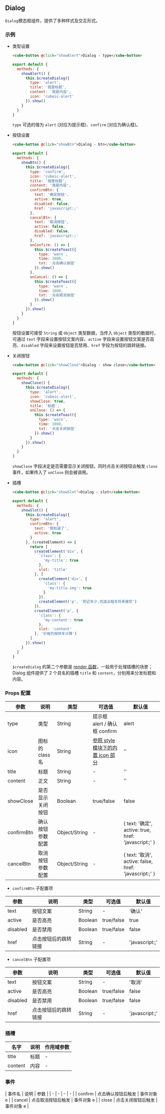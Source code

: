 ## Dialog

`Dialog`模态框组件，提供了多种样式及交互形式。

### 示例

- 类型设置

  ```html
  <cube-button @click="showAlert">Dialog - type</cube-button>
  ```
  ```js
  export default {
    methods: {
      showAlert() {
        this.$createDialog({
          type: 'alert',
          title: '我是标题',
          content: '我是内容',
          icon: 'cubeic-alert'
        }).show()
      }
    }
  }
  ```

  `type` 可选的值为 `alert` (对应为提示框)、`confirm` (对应为确认框)。

- 按钮设置

  ```html
  <cube-button @click="showBtn">Dialog - btn</cube-button>
  ```
  ```js
  export default {
    methods: {
      showBtn() {
        this.$createDialog({
          type: 'confirm',
          icon: 'cubeic-alert',
          title: '我是标题',
          content: '我是内容',
          confirmBtn: {
            text: '确定按钮',
            active: true,
            disabled: false,
            href: 'javascript:;'
          },
          cancelBtn: {
            text: '取消按钮',
            active: false,
            disabled: false,
            href: 'javascript:;'
          },
          onConfirm: () => {
            this.$createToast({
              type: 'warn',
              time: 1000,
              txt: '点击确认按钮'
            }).show()
          },
          onCancel: () => {
            this.$createToast({
              type: 'warn',
              time: 1000,
              txt: '点击取消按钮'
            }).show()
          }
        }).show()
      }
    }
  }
  ```

  按钮设置可接受 `String` 或 `Object` 类型数据，当传入 `Object` 类型的数据时，可通过 `text` 字段来设置按钮文案内容、`active` 字段来设置按钮文案是否高亮、`disabled` 字段来设置按钮是否禁用、`href` 字段为按钮的跳转链接。

- 关闭按钮

  ```html
  <cube-button @click="showClose">Dialog - show close</cube-button>
  ```
  ```js
  export default {
    methods: {
      showClose() {
        this.$createDialog({
          type: 'alert',
          icon: 'cubeic-alert',
          showClose: true,
          title: '标题',
          onClose: () => {
            this.$createToast({
              type: 'warn',
              time: 1000,
              txt: '点击关闭按钮'
            }).show()
          }
        }).show()
      }
    }
  }
  ```

  `showClose` 字段决定是否需要显示关闭按钮，同时点击关闭按钮会触发 `close` 事件，如果传入了 `onClose` 则会被调用。

- 插槽

  ```html
  <cube-button @click="showSlot">Dialog - slot</cube-button>
  ```
  ```js
  export default {
    methods: {
      showSlot() {
        this.$createDialog({
          type: 'alert',
          confirmBtn: {
            text: '我知道了',
            active: true
          }
        }, (createElement) => {
          return [
            createElement('div', {
              'class': {
                'my-title': true
              },
              slot: 'title'
            }, [
              createElement('div', {
                'class': {
                  'my-title-img': true
                }
              }),
              createElement('p', '附近车少,优选出租车将来接您')
            ]),
            createElement('p', {
              'class': {
                'my-content': true
              },
              slot: 'content'
            }, '价格仍按快车计算')
          ]
        }).show()
      }
    }
  }
  ```

  `$createDialog` 的第二个参数是 [render 函数](https://vuejs.org/v2/guide/render-function.html)，一般用于处理插槽的场景；Dialog 组件提供了 2 个具名的插槽 `title` 和 `content`，分别用来分发标题和内容。

### Props 配置

| 参数 | 说明 | 类型 | 可选值 | 默认值 |
| - | - | - | - | - |
| type | 类型 | String | 提示框 alert / 确认框 confirm | alert |
| icon | 图标的 class 名 | String | [参照 style 模块下的内置 icon 部分](#/style) | '' |
| title | 标题 | String | - | '' |
| content | 正文 | String | - | '' |
| showClose | 是否显示关闭按钮 | Boolean | true/false | false |
| confirmBtn | 确认按钮参数配置 | Object/String | - | { text: '确定', active: true, href: 'javascript:;' } |
| cancelBtn | 取消按钮参数配置 | Object/String | - | { text: '取消', active: false, href: 'javascript:;' } |

* `confirmBtn` 子配置项

| 参数 | 说明 | 类型 | 可选值 | 默认值 |
| - | - | - | - | - |
| text | 按钮文案 | String | - | '确认' |
| active | 是否高亮 | Boolean | true/false | true |
| disabled | 是否禁用 | Boolean | true/false | false |
| href | 点击按钮后的跳转链接 | String | - | 'javascript:;' |

* `cancelBtn` 子配置项

| 参数 | 说明 | 类型 | 可选值 | 默认值 |
| - | - | - | - | - |
| text | 按钮文案 | String | - | '取消' |
| active | 是否高亮 | Boolean | true/false | false |
| disabled | 是否禁用 | Boolean | true/false | false |
| href | 点击按钮后的跳转链接 | String | - | 'javascript:;' |

### 插槽

| 名字 | 说明 | 作用域参数 |
| - | - | - |
| title | 标题 | - |
| content | 内容 | - |

### 事件

| 事件名 | 说明 | 参数 |
| - | - | - | - |
| confirm | 点击确认按钮后触发 | 事件对象 e |
| cancel | 点击取消按钮后触发 | 事件对象 e |
| close | 点击关闭按钮后触发 | 事件对象 e |

